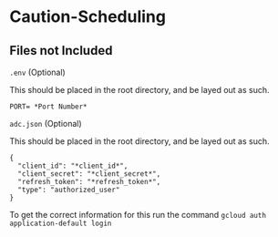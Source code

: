 # Caution-Scheduling

## Files not Included
```.env``` (Optional)

This should be placed in the root directory, and be layed out as such. 
```
PORT= *Port Number*
```

```adc.json``` (Optional)

This should be placed in the root directory, and be layed out as such. 
```
{
  "client_id": "*client_id*",
  "client_secret": "*client_secret*",
  "refresh_token": "*refresh_token*",
  "type": "authorized_user"
}
```
To get the correct information for this run the command ```gcloud auth application-default login```
